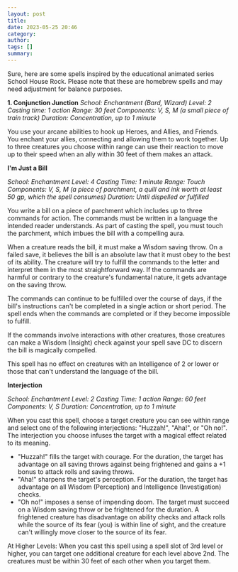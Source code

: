 ```yaml
---
layout: post
title: 
date: 2023-05-25 20:46
category: 
author: 
tags: []
summary: 
---
```


Sure, here are some spells inspired by the educational animated series School House Rock. Please note that these are homebrew spells and may need adjustment for balance purposes. 

**1. Conjunction Junction**
*School: Enchantment (Bard, Wizard)*
*Level: 2*
*Casting time: 1 action*
*Range: 30 feet*
*Components: V, S, M (a small piece of train track)*
*Duration: Concentration, up to 1 minute*

You use your arcane abilities to hook up Heroes, and Allies, and Friends. You enchant your allies, connecting and allowing them to work together. Up to three creatures you choose within range can use their reaction to move up to their speed when an ally within 30 feet of them makes an attack.

**I'm Just a Bill**

*School: Enchantment*
*Level: 4*
*Casting Time: 1 minute*
*Range: Touch*
*Components: V, S, M (a piece of parchment, a quill and ink worth at least 50 gp, which the spell consumes)*
*Duration: Until dispelled or fulfilled*

You write a bill on a piece of parchment which includes up to three commands for action. The commands must be written in a language the intended reader understands. As part of casting the spell, you must touch the parchment, which imbues the bill with a compelling aura.

When a creature reads the bill, it must make a Wisdom saving throw. On a failed save, it believes the bill is an absolute law that it must obey to the best of its ability. The creature will try to fulfill the commands to the letter and interpret them in the most straightforward way. If the commands are harmful or contrary to the creature's fundamental nature, it gets advantage on the saving throw.

The commands can continue to be fulfilled over the course of days, if the bill's instructions can't be completed in a single action or short period. The spell ends when the commands are completed or if they become impossible to fulfill. 

If the commands involve interactions with other creatures, those creatures can make a Wisdom (Insight) check against your spell save DC to discern the bill is magically compelled. 

This spell has no effect on creatures with an Intelligence of 2 or lower or those that can't understand the language of the bill. 

**Interjection**

*School: Enchantment*
*Level: 2*
*Casting Time: 1 action*
*Range: 60 feet*
*Components: V, S*
*Duration: Concentration, up to 1 minute*

When you cast this spell, choose a target creature you can see within range and select one of the following interjections: "Huzzah!", "Aha!", or "Oh no!". The interjection you choose infuses the target with a magical effect related to its meaning. 

* "Huzzah!" fills the target with courage. For the duration, the target has advantage on all saving throws against being frightened and gains a +1 bonus to attack rolls and saving throws.
* "Aha!" sharpens the target's perception. For the duration, the target has advantage on all Wisdom (Perception) and Intelligence (Investigation) checks.
* "Oh no!" imposes a sense of impending doom. The target must succeed on a Wisdom saving throw or be frightened for the duration. A frightened creature has disadvantage on ability checks and attack rolls while the source of its fear (you) is within line of sight, and the creature can't willingly move closer to the source of its fear.

At Higher Levels: When you cast this spell using a spell slot of 3rd level or higher, you can target one additional creature for each level above 2nd. The creatures must be within 30 feet of each other when you target them.

